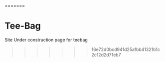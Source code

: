 =======
# Tee-Bag
Site Under construction page for teebag
>>>>>>> 16e72d0bcd941d25afbb41321b1c2c12d2d71eb7
